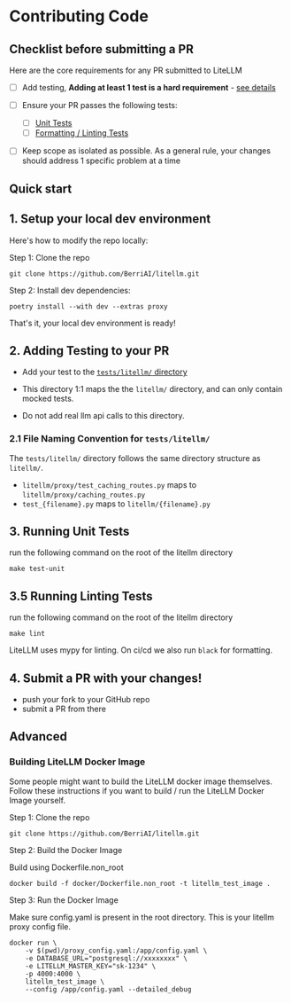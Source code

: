 # Contributing Code

## **Checklist before submitting a PR**

Here are the core requirements for any PR submitted to LiteLLM


- [ ] Add testing, **Adding at least 1 test is a hard requirement** - [see details](#2-adding-testing-to-your-pr)
- [ ] Ensure your PR passes the following tests:
    - [ ] [Unit Tests](#3-running-unit-tests)
    - [ ] [Formatting / Linting Tests](#35-running-linting-tests)
- [ ] Keep scope as isolated as possible. As a general rule, your changes should address 1 specific problem at a time



## Quick start

## 1. Setup your local dev environment


Here's how to modify the repo locally:

Step 1: Clone the repo

```shell
git clone https://github.com/BerriAI/litellm.git
```

Step 2: Install dev dependencies:

```shell
poetry install --with dev --extras proxy
```

That's it, your local dev environment is ready!

## 2. Adding Testing to your PR

- Add your test to the [`tests/litellm/` directory](https://github.com/BerriAI/litellm/tree/main/tests/litellm)

- This directory 1:1 maps the the `litellm/` directory, and can only contain mocked tests.
- Do not add real llm api calls to this directory.

### 2.1 File Naming Convention for `tests/litellm/`

The `tests/litellm/` directory follows the same directory structure as `litellm/`.

- `litellm/proxy/test_caching_routes.py` maps to `litellm/proxy/caching_routes.py`
- `test_{filename}.py` maps to `litellm/{filename}.py`

## 3. Running Unit Tests

run the following command on the root of the litellm directory

```shell
make test-unit
```

## 3.5 Running Linting Tests

run the following command on the root of the litellm directory

```shell
make lint
```

LiteLLM uses mypy for linting. On ci/cd we also run `black` for formatting.

## 4. Submit a PR with your changes!

- push your fork to your GitHub repo
- submit a PR from there


## Advanced
### Building LiteLLM Docker Image 

Some people might want to build the LiteLLM docker image themselves. Follow these instructions if you want to build / run the LiteLLM Docker Image yourself.

Step 1: Clone the repo

```shell
git clone https://github.com/BerriAI/litellm.git
```

Step 2: Build the Docker Image

Build using Dockerfile.non_root

```shell
docker build -f docker/Dockerfile.non_root -t litellm_test_image .
```

Step 3: Run the Docker Image

Make sure config.yaml is present in the root directory. This is your litellm proxy config file.

```shell
docker run \
    -v $(pwd)/proxy_config.yaml:/app/config.yaml \
    -e DATABASE_URL="postgresql://xxxxxxxx" \
    -e LITELLM_MASTER_KEY="sk-1234" \
    -p 4000:4000 \
    litellm_test_image \
    --config /app/config.yaml --detailed_debug
```
